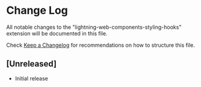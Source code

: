 # Change Log

All notable changes to the "lightning-web-components-styling-hooks" extension will be documented in this file.

Check [Keep a Changelog](http://keepachangelog.com/) for recommendations on how to structure this file.

## [Unreleased]

- Initial release